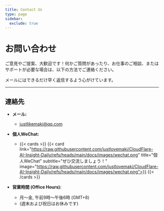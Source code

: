 ```yaml
---
title: Contact Us
type: page
sidebar:
  exclude: true
---
```

# お問い合わせ

ご意見やご提案、大歓迎です！何かご質問があったり、お仕事のご相談、またはサポートが必要な場合は、以下の方法でご連絡ください。

メールにはできるだけ早く返信するよう心がけています。

---

## **連絡先**

*   **メール:**
    *   [justlikemaki@qq.com](mailto:justlikemaki@qq.com)

*   **個人WeChat:**
    *   {{< cards >}}
        {{< card link="https://raw.githubusercontent.com/justlovemaki/CloudFlare-AI-Insight-Daily/refs/heads/main/docs/images/wechat.png" title="個人WeChat" subtitle="ぜひ交流しましょう！" image="https://raw.githubusercontent.com/justlovemaki/CloudFlare-AI-Insight-Daily/refs/heads/main/docs/images/wechat.png">}}
        {{< /cards >}}

*   **営業時間 (Office Hours):**
    *   月〜金, 午前9時〜午後6時 (GMT+8)
    *   (週末および祝日はお休みです)